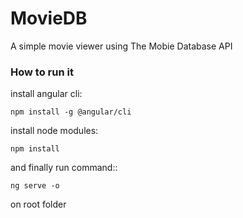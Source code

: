 # MovieDB
A simple movie viewer using The Mobie Database API

### How to run it

install angular cli: 
```
npm install -g @angular/cli
```

install node modules: 
```
npm install
```

and finally run command:: 
```
ng serve -o
```
on root folder
